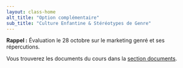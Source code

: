 ```yaml
---
layout: class-home
alt_title: "Option complémentaire"
sub_title: "Culture Enfantine & Stéréotypes de Genre"
---
```



**Rappel :** Évaluation le 28 octobre sur le marketing genré et ses répercutions. 

Vous trouverez les documents du cours dans la [section documents](./documents).

